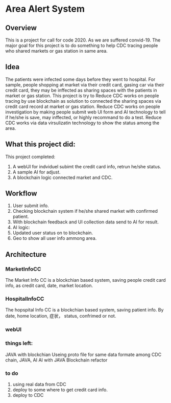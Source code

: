 # Area Alert System

## Overview
This is a project for call for code  2020.
As we are suffered convid-19. The major goal for this project is to do something to help CDC tracing people who shared markets or gas station in same area.

## Idea
The patients were infected some days before they went to hospital. For sample, people shopping at market via their credit card, gasing car via their credit card, they may be inffected as sharing spaces with the patients in market or gas station.
This project is try to 
Reduce CDC works on people tracing by use blockchain as solution to connected the sharing spaces via credit card record at market or gas station.
Reduce CDC works on people investigation by making people submit web UI form and AI technology to tell if he/she is save, may inffected, or highly recommand to do a test.
Reduce CDC works via data virsulizatin technology to show the status among the area.

## What this project did:
This project completed:
1) A webUI for indviduel subimt the credit card info, retrun he/she status.
2) A sample AI for adjust.
3) A blockchain logic connected market and CDC.

## Workflow
1) User submit info.
2) Checking blockchain system if he/she shared market with confirmed patient.
3) With blockchain feedback and UI collection data send to AI for result.
4) AI logic:
5) Updated user status on to blockchain.
6) Geo to show all user info ammong area.

## Architecture

### MarketInfoCC
The Market Info CC is a blockchian based system, saving people credit card info, as credit card, date, market location.

### HospitalInfoCC
The hopspital Info CC is a blockchian based system, saving patient info. By date, home location, 症状， status, confrimed or not.

### webUI 

### things left:
JAVA with blockchian
Useing proto file for same data formate among CDC chain, JAVA, AI
AI with JAVA
Blockchain refactor

### to do
1) using real data from CDC
2) deploy to some where to get credit card info.
3) deploy to CDC